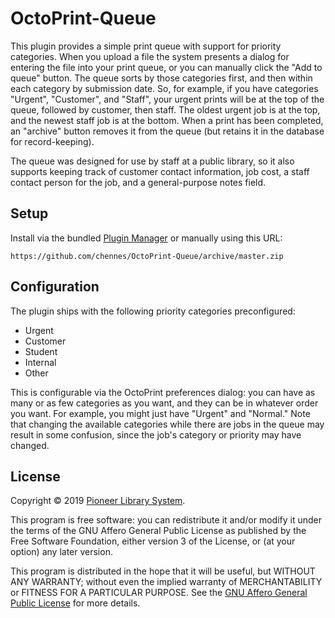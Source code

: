 # OctoPrint-Queue

This plugin provides a simple print queue with support for priority categories. When you upload a file the system presents a dialog for entering the file into your print queue, or you can manually click the "Add to queue" button. The queue sorts by those categories first, and then within each category by submission date. So, for example, if you have categories "Urgent", "Customer", and "Staff", your urgent prints will be at the top of the queue, followed by customer, then staff. The oldest urgent job is at the top, and the newest staff job is at the bottom. When a print has been completed, an "archive" button removes it from the queue (but retains it in the database for record-keeping).

The queue was designed for use by staff at a public library, so it also supports keeping track of customer contact information, job cost, a staff contact person for the job, and a general-purpose notes field.

## Setup

Install via the bundled [Plugin Manager](https://github.com/foosel/OctoPrint/wiki/Plugin:-Plugin-Manager)
or manually using this URL:

    https://github.com/chennes/OctoPrint-Queue/archive/master.zip

## Configuration

The plugin ships with the following priority categories preconfigured:
 - Urgent
 - Customer
 - Student
 - Internal
 - Other

This is configurable via the OctoPrint preferences dialog: you can have as many or as few categories as you want, and they can be in whatever order you want. For example, you might just have "Urgent" and "Normal." Note that changing the available categories while there are jobs in the queue may result in some confusion, since the job's category or priority may have changed. 

## License

Copyright © 2019 [Pioneer Library System](http://pioneerlibrarysystem.org).

This program is free software: you can redistribute it and/or modify it under the terms of the GNU Affero General Public License as published by the Free Software Foundation, either version 3 of the License, or (at your option) any later version.

This program is distributed in the hope that it will be useful, but WITHOUT ANY WARRANTY; without even the implied warranty of MERCHANTABILITY or FITNESS FOR A PARTICULAR PURPOSE.  See the [GNU Affero General Public License](https://www.gnu.org/licenses/agpl-3.0.en.html) for more details.
